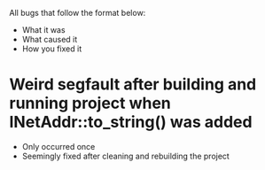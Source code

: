 All bugs that follow the format below:
- What it was
- What caused it
- How you fixed it

# Weird segfault after building and running project when INetAddr::to_string() was added
- Only occurred once
- Seemingly fixed after cleaning and rebuilding the project